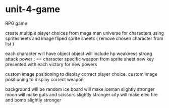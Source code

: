 # unit-4-game
RPG game


create multiple player choices from maga man universe for characters using spritesheets and image fliped sprite sheets ( remove chosen character from list )

each character will have object 
object will include 
hp
weakness 
strong
attack power : == 
character specific weapon from sprite sheet
new key presented with each victory for new powers 



custom image positioning to display correct player choice.
custom image positioning to display correct weapon 


background will be random 
 ice board will make iceman slightly  stronger 
 moon will make guts and scissors  slightly stronger 
 city will make elec fire and bomb slightly stronger 


